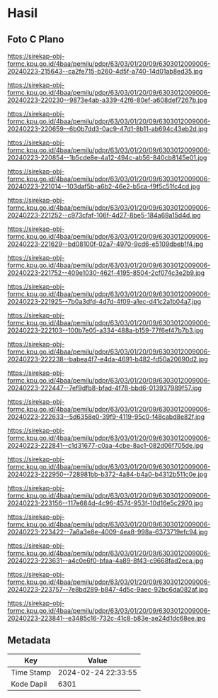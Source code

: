 # Hasil

## Foto C Plano

https://sirekap-obj-formc.kpu.go.id/4baa/pemilu/pdpr/63/03/01/20/09/6303012009006-20240223-215643--ca2fe715-b260-4d5f-a740-14d01ab8ed35.jpg

https://sirekap-obj-formc.kpu.go.id/4baa/pemilu/pdpr/63/03/01/20/09/6303012009006-20240223-220230--9873e4ab-a339-42f6-80ef-a608def7267b.jpg

https://sirekap-obj-formc.kpu.go.id/4baa/pemilu/pdpr/63/03/01/20/09/6303012009006-20240223-220659--6b0b7dd3-0ac9-47d1-8b11-ab694c43eb2d.jpg

https://sirekap-obj-formc.kpu.go.id/4baa/pemilu/pdpr/63/03/01/20/09/6303012009006-20240223-220854--1b5cde8e-4a12-494c-ab56-840cb8145e01.jpg

https://sirekap-obj-formc.kpu.go.id/4baa/pemilu/pdpr/63/03/01/20/09/6303012009006-20240223-221014--103daf5b-a6b2-46e2-b5ca-f9f5c51fc4cd.jpg

https://sirekap-obj-formc.kpu.go.id/4baa/pemilu/pdpr/63/03/01/20/09/6303012009006-20240223-221252--c973cfaf-106f-4d27-8be5-184a69a15d4d.jpg

https://sirekap-obj-formc.kpu.go.id/4baa/pemilu/pdpr/63/03/01/20/09/6303012009006-20240223-221629--bd08100f-02a7-4970-9cd6-e5109dbeb1f4.jpg

https://sirekap-obj-formc.kpu.go.id/4baa/pemilu/pdpr/63/03/01/20/09/6303012009006-20240223-221752--409e1030-462f-4195-8504-2cf074c3e2b9.jpg

https://sirekap-obj-formc.kpu.go.id/4baa/pemilu/pdpr/63/03/01/20/09/6303012009006-20240223-221925--7b0a3dfd-4d7d-4f09-a1ec-d41c2a1b04a7.jpg

https://sirekap-obj-formc.kpu.go.id/4baa/pemilu/pdpr/63/03/01/20/09/6303012009006-20240223-222103--100b7e05-a334-488a-b159-77f6ef47b7b3.jpg

https://sirekap-obj-formc.kpu.go.id/4baa/pemilu/pdpr/63/03/01/20/09/6303012009006-20240223-222238--babea4f7-e4da-4691-b482-fd50a20690d2.jpg

https://sirekap-obj-formc.kpu.go.id/4baa/pemilu/pdpr/63/03/01/20/09/6303012009006-20240223-222447--7ef9dfb8-bfad-4f78-bbd6-013937989f57.jpg

https://sirekap-obj-formc.kpu.go.id/4baa/pemilu/pdpr/63/03/01/20/09/6303012009006-20240223-222633--5d6358e0-39f9-4119-95c0-f48cabd8e82f.jpg

https://sirekap-obj-formc.kpu.go.id/4baa/pemilu/pdpr/63/03/01/20/09/6303012009006-20240223-222841--c1d31677-c0aa-4cbe-8ac1-082d06f705de.jpg

https://sirekap-obj-formc.kpu.go.id/4baa/pemilu/pdpr/63/03/01/20/09/6303012009006-20240223-222950--728981bb-b372-4a84-b4a0-b4312b511c0e.jpg

https://sirekap-obj-formc.kpu.go.id/4baa/pemilu/pdpr/63/03/01/20/09/6303012009006-20240223-223156--117e684d-4c96-4574-953f-10d16e5c2970.jpg

https://sirekap-obj-formc.kpu.go.id/4baa/pemilu/pdpr/63/03/01/20/09/6303012009006-20240223-223422--7a8a3e8e-4009-4ea8-998a-6373719efc94.jpg

https://sirekap-obj-formc.kpu.go.id/4baa/pemilu/pdpr/63/03/01/20/09/6303012009006-20240223-223631--a4c0e6f0-bfaa-4a89-8f43-c9668fad2eca.jpg

https://sirekap-obj-formc.kpu.go.id/4baa/pemilu/pdpr/63/03/01/20/09/6303012009006-20240223-223757--7e8bd289-b847-4d5c-9aec-92bc6da082af.jpg

https://sirekap-obj-formc.kpu.go.id/4baa/pemilu/pdpr/63/03/01/20/09/6303012009006-20240223-223841--e3485c16-732c-41c8-b83e-ae24d1dc68ee.jpg


## Metadata

| Key        | Value               |
| ---------- | ------------------- |
| Time Stamp | 2024-02-24 22:33:55 |
| Kode Dapil | 6301                |



